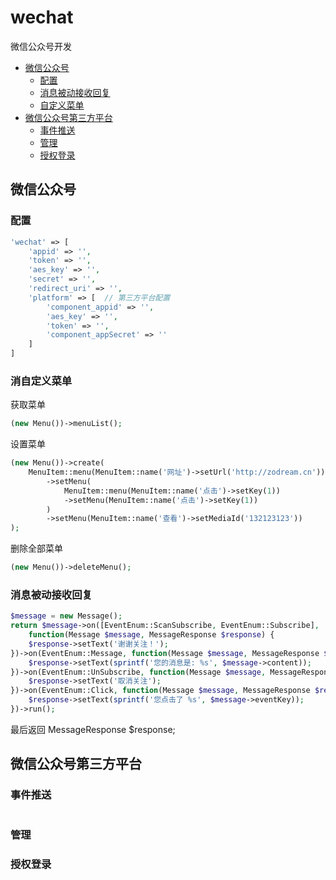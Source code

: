 # wechat
微信公众号开发

- [微信公众号](#wechat)
    - [配置](#wechat-config)
    - [消息被动接收回复](#wechat-message)
    - [自定义菜单](#wechat-menu)
- [微信公众号第三方平台](#platform)
    - [事件推送](#platform-notify)
    - [管理](#platform-manage)
    - [授权登录](#platform-oauth)

<a name="wechat"></a>
## 微信公众号

<a name="wechat-config"></a>
### 配置
```PHP
'wechat' => [
    'appid' => '',
    'token' => '',
    'aes_key' => '',
    'secret' => '',
    'redirect_uri' => '',
    'platform' => [  // 第三方平台配置
        'component_appid' => '',
        'aes_key' => '',
        'token' => '',
        'component_appSecret' => ''
    ]
]
```

<a name="wechat-menu"></a>
### 消自定义菜单

获取菜单
```PHP
(new Menu())->menuList();
```

设置菜单
```PHP
(new Menu())->create(
    MenuItem::menu(MenuItem::name('网址')->setUrl('http://zodream.cn'))
        ->setMenu(
            MenuItem::menu(MenuItem::name('点击')->setKey(1))
            ->setMenu(MenuItem::name('点击')->setKey(1))
        )
        ->setMenu(MenuItem::name('查看')->setMediaId('132123123'))
);
```

删除全部菜单
```PHP
(new Menu())->deleteMenu();
```

<a name="wechat-message"></a>
### 消息被动接收回复

```PHP
$message = new Message();
return $message->on([EventEnum::ScanSubscribe, EventEnum::Subscribe],
    function(Message $message, MessageResponse $response) {
    $response->setText('谢谢关注！');
})->on(EventEnum::Message, function(Message $message, MessageResponse $response) {
    $response->setText(sprintf('您的消息是: %s', $message->content));
})->on(EventEnum::UnSubscribe, function(Message $message, MessageResponse $response) {
    $response->setText('取消关注');
})->on(EventEnum::Click, function(Message $message, MessageResponse $response) {
    $response->setText(sprintf('您点击了 %s', $message->eventKey));
})->run();
```

最后返回  MessageResponse $response;

<a name="platform"></a>
## 微信公众号第三方平台


<a name="platform-notify"></a>
### 事件推送

```PHP

```

<a name="platform-manage"></a>
### 管理

<a name="platform-oauth"></a>
### 授权登录
